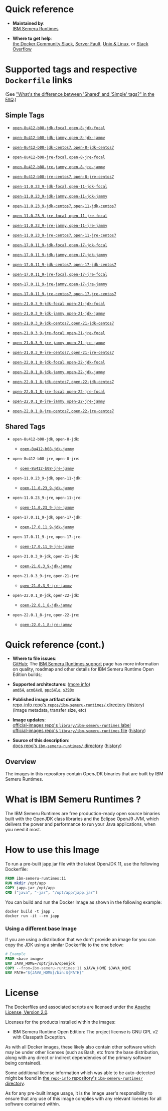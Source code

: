 <!--

********************************************************************************

WARNING:

    DO NOT EDIT "ibm-semeru-runtimes/README.md"

    IT IS AUTO-GENERATED

    (from the other files in "ibm-semeru-runtimes/" combined with a set of templates)

********************************************************************************

-->

# Quick reference

-	**Maintained by**:  
	[IBM Semeru Runtimes](https://github.com/ibmruntimes/semeru-containers)

-	**Where to get help**:  
	[the Docker Community Slack](https://dockr.ly/comm-slack), [Server Fault](https://serverfault.com/help/on-topic), [Unix & Linux](https://unix.stackexchange.com/help/on-topic), or [Stack Overflow](https://stackoverflow.com/help/on-topic)

# Supported tags and respective `Dockerfile` links

(See ["What's the difference between 'Shared' and 'Simple' tags?" in the FAQ](https://github.com/docker-library/faq#whats-the-difference-between-shared-and-simple-tags).)

## Simple Tags

-	[`open-8u412-b08-jdk-focal`, `open-8-jdk-focal`](https://github.com/ibmruntimes/semeru-containers/blob/a3c82d720a98bbdd4cb70f1db22eb27060af2164/8/jdk/ubuntu/focal/Dockerfile.open.releases.full)

-	[`open-8u412-b08-jdk-jammy`, `open-8-jdk-jammy`](https://github.com/ibmruntimes/semeru-containers/blob/a3c82d720a98bbdd4cb70f1db22eb27060af2164/8/jdk/ubuntu/jammy/Dockerfile.open.releases.full)

-	[`open-8u412-b08-jdk-centos7`, `open-8-jdk-centos7`](https://github.com/ibmruntimes/semeru-containers/blob/a3c82d720a98bbdd4cb70f1db22eb27060af2164/8/jdk/centos/Dockerfile.open.releases.full)

-	[`open-8u412-b08-jre-focal`, `open-8-jre-focal`](https://github.com/ibmruntimes/semeru-containers/blob/a3c82d720a98bbdd4cb70f1db22eb27060af2164/8/jre/ubuntu/focal/Dockerfile.open.releases.full)

-	[`open-8u412-b08-jre-jammy`, `open-8-jre-jammy`](https://github.com/ibmruntimes/semeru-containers/blob/a3c82d720a98bbdd4cb70f1db22eb27060af2164/8/jre/ubuntu/jammy/Dockerfile.open.releases.full)

-	[`open-8u412-b08-jre-centos7`, `open-8-jre-centos7`](https://github.com/ibmruntimes/semeru-containers/blob/a3c82d720a98bbdd4cb70f1db22eb27060af2164/8/jre/centos/Dockerfile.open.releases.full)

-	[`open-11.0.23_9-jdk-focal`, `open-11-jdk-focal`](https://github.com/ibmruntimes/semeru-containers/blob/a3c82d720a98bbdd4cb70f1db22eb27060af2164/11/jdk/ubuntu/focal/Dockerfile.open.releases.full)

-	[`open-11.0.23_9-jdk-jammy`, `open-11-jdk-jammy`](https://github.com/ibmruntimes/semeru-containers/blob/a3c82d720a98bbdd4cb70f1db22eb27060af2164/11/jdk/ubuntu/jammy/Dockerfile.open.releases.full)

-	[`open-11.0.23_9-jdk-centos7`, `open-11-jdk-centos7`](https://github.com/ibmruntimes/semeru-containers/blob/a3c82d720a98bbdd4cb70f1db22eb27060af2164/11/jdk/centos/Dockerfile.open.releases.full)

-	[`open-11.0.23_9-jre-focal`, `open-11-jre-focal`](https://github.com/ibmruntimes/semeru-containers/blob/a3c82d720a98bbdd4cb70f1db22eb27060af2164/11/jre/ubuntu/focal/Dockerfile.open.releases.full)

-	[`open-11.0.23_9-jre-jammy`, `open-11-jre-jammy`](https://github.com/ibmruntimes/semeru-containers/blob/a3c82d720a98bbdd4cb70f1db22eb27060af2164/11/jre/ubuntu/jammy/Dockerfile.open.releases.full)

-	[`open-11.0.23_9-jre-centos7`, `open-11-jre-centos7`](https://github.com/ibmruntimes/semeru-containers/blob/a3c82d720a98bbdd4cb70f1db22eb27060af2164/11/jre/centos/Dockerfile.open.releases.full)

-	[`open-17.0.11_9-jdk-focal`, `open-17-jdk-focal`](https://github.com/ibmruntimes/semeru-containers/blob/a3c82d720a98bbdd4cb70f1db22eb27060af2164/17/jdk/ubuntu/focal/Dockerfile.open.releases.full)

-	[`open-17.0.11_9-jdk-jammy`, `open-17-jdk-jammy`](https://github.com/ibmruntimes/semeru-containers/blob/a3c82d720a98bbdd4cb70f1db22eb27060af2164/17/jdk/ubuntu/jammy/Dockerfile.open.releases.full)

-	[`open-17.0.11_9-jdk-centos7`, `open-17-jdk-centos7`](https://github.com/ibmruntimes/semeru-containers/blob/a3c82d720a98bbdd4cb70f1db22eb27060af2164/17/jdk/centos/Dockerfile.open.releases.full)

-	[`open-17.0.11_9-jre-focal`, `open-17-jre-focal`](https://github.com/ibmruntimes/semeru-containers/blob/a3c82d720a98bbdd4cb70f1db22eb27060af2164/17/jre/ubuntu/focal/Dockerfile.open.releases.full)

-	[`open-17.0.11_9-jre-jammy`, `open-17-jre-jammy`](https://github.com/ibmruntimes/semeru-containers/blob/a3c82d720a98bbdd4cb70f1db22eb27060af2164/17/jre/ubuntu/jammy/Dockerfile.open.releases.full)

-	[`open-17.0.11_9-jre-centos7`, `open-17-jre-centos7`](https://github.com/ibmruntimes/semeru-containers/blob/a3c82d720a98bbdd4cb70f1db22eb27060af2164/17/jre/centos/Dockerfile.open.releases.full)

-	[`open-21.0.3_9-jdk-focal`, `open-21-jdk-focal`](https://github.com/ibmruntimes/semeru-containers/blob/a3c82d720a98bbdd4cb70f1db22eb27060af2164/21/jdk/ubuntu/focal/Dockerfile.open.releases.full)

-	[`open-21.0.3_9-jdk-jammy`, `open-21-jdk-jammy`](https://github.com/ibmruntimes/semeru-containers/blob/a3c82d720a98bbdd4cb70f1db22eb27060af2164/21/jdk/ubuntu/jammy/Dockerfile.open.releases.full)

-	[`open-21.0.3_9-jdk-centos7`, `open-21-jdk-centos7`](https://github.com/ibmruntimes/semeru-containers/blob/a3c82d720a98bbdd4cb70f1db22eb27060af2164/21/jdk/centos/Dockerfile.open.releases.full)

-	[`open-21.0.3_9-jre-focal`, `open-21-jre-focal`](https://github.com/ibmruntimes/semeru-containers/blob/a3c82d720a98bbdd4cb70f1db22eb27060af2164/21/jre/ubuntu/focal/Dockerfile.open.releases.full)

-	[`open-21.0.3_9-jre-jammy`, `open-21-jre-jammy`](https://github.com/ibmruntimes/semeru-containers/blob/a3c82d720a98bbdd4cb70f1db22eb27060af2164/21/jre/ubuntu/jammy/Dockerfile.open.releases.full)

-	[`open-21.0.3_9-jre-centos7`, `open-21-jre-centos7`](https://github.com/ibmruntimes/semeru-containers/blob/a3c82d720a98bbdd4cb70f1db22eb27060af2164/21/jre/centos/Dockerfile.open.releases.full)

-	[`open-22.0.1_8-jdk-focal`, `open-22-jdk-focal`](https://github.com/ibmruntimes/semeru-containers/blob/a3c82d720a98bbdd4cb70f1db22eb27060af2164/22/jdk/ubuntu/focal/Dockerfile.open.releases.full)

-	[`open-22.0.1_8-jdk-jammy`, `open-22-jdk-jammy`](https://github.com/ibmruntimes/semeru-containers/blob/a3c82d720a98bbdd4cb70f1db22eb27060af2164/22/jdk/ubuntu/jammy/Dockerfile.open.releases.full)

-	[`open-22.0.1_8-jdk-centos7`, `open-22-jdk-centos7`](https://github.com/ibmruntimes/semeru-containers/blob/a3c82d720a98bbdd4cb70f1db22eb27060af2164/22/jdk/centos/Dockerfile.open.releases.full)

-	[`open-22.0.1_8-jre-focal`, `open-22-jre-focal`](https://github.com/ibmruntimes/semeru-containers/blob/a3c82d720a98bbdd4cb70f1db22eb27060af2164/22/jre/ubuntu/focal/Dockerfile.open.releases.full)

-	[`open-22.0.1_8-jre-jammy`, `open-22-jre-jammy`](https://github.com/ibmruntimes/semeru-containers/blob/a3c82d720a98bbdd4cb70f1db22eb27060af2164/22/jre/ubuntu/jammy/Dockerfile.open.releases.full)

-	[`open-22.0.1_8-jre-centos7`, `open-22-jre-centos7`](https://github.com/ibmruntimes/semeru-containers/blob/a3c82d720a98bbdd4cb70f1db22eb27060af2164/22/jre/centos/Dockerfile.open.releases.full)

## Shared Tags

-	`open-8u412-b08-jdk`, `open-8-jdk`:

	-	[`open-8u412-b08-jdk-jammy`](https://github.com/ibmruntimes/semeru-containers/blob/a3c82d720a98bbdd4cb70f1db22eb27060af2164/8/jdk/ubuntu/jammy/Dockerfile.open.releases.full)

-	`open-8u412-b08-jre`, `open-8-jre`:

	-	[`open-8u412-b08-jre-jammy`](https://github.com/ibmruntimes/semeru-containers/blob/a3c82d720a98bbdd4cb70f1db22eb27060af2164/8/jre/ubuntu/jammy/Dockerfile.open.releases.full)

-	`open-11.0.23_9-jdk`, `open-11-jdk`:

	-	[`open-11.0.23_9-jdk-jammy`](https://github.com/ibmruntimes/semeru-containers/blob/a3c82d720a98bbdd4cb70f1db22eb27060af2164/11/jdk/ubuntu/jammy/Dockerfile.open.releases.full)

-	`open-11.0.23_9-jre`, `open-11-jre`:

	-	[`open-11.0.23_9-jre-jammy`](https://github.com/ibmruntimes/semeru-containers/blob/a3c82d720a98bbdd4cb70f1db22eb27060af2164/11/jre/ubuntu/jammy/Dockerfile.open.releases.full)

-	`open-17.0.11_9-jdk`, `open-17-jdk`:

	-	[`open-17.0.11_9-jdk-jammy`](https://github.com/ibmruntimes/semeru-containers/blob/a3c82d720a98bbdd4cb70f1db22eb27060af2164/17/jdk/ubuntu/jammy/Dockerfile.open.releases.full)

-	`open-17.0.11_9-jre`, `open-17-jre`:

	-	[`open-17.0.11_9-jre-jammy`](https://github.com/ibmruntimes/semeru-containers/blob/a3c82d720a98bbdd4cb70f1db22eb27060af2164/17/jre/ubuntu/jammy/Dockerfile.open.releases.full)

-	`open-21.0.3_9-jdk`, `open-21-jdk`:

	-	[`open-21.0.3_9-jdk-jammy`](https://github.com/ibmruntimes/semeru-containers/blob/a3c82d720a98bbdd4cb70f1db22eb27060af2164/21/jdk/ubuntu/jammy/Dockerfile.open.releases.full)

-	`open-21.0.3_9-jre`, `open-21-jre`:

	-	[`open-21.0.3_9-jre-jammy`](https://github.com/ibmruntimes/semeru-containers/blob/a3c82d720a98bbdd4cb70f1db22eb27060af2164/21/jre/ubuntu/jammy/Dockerfile.open.releases.full)

-	`open-22.0.1_8-jdk`, `open-22-jdk`:

	-	[`open-22.0.1_8-jdk-jammy`](https://github.com/ibmruntimes/semeru-containers/blob/a3c82d720a98bbdd4cb70f1db22eb27060af2164/22/jdk/ubuntu/jammy/Dockerfile.open.releases.full)

-	`open-22.0.1_8-jre`, `open-22-jre`:

	-	[`open-22.0.1_8-jre-jammy`](https://github.com/ibmruntimes/semeru-containers/blob/a3c82d720a98bbdd4cb70f1db22eb27060af2164/22/jre/ubuntu/jammy/Dockerfile.open.releases.full)

# Quick reference (cont.)

-	**Where to file issues**:  
	[GitHub](https://github.com/ibmruntimes/Semeru-Runtimes/issues); The [IBM Semeru Runtimes support](https://ibm.com/semeru-runtimes) page has more information on quality, roadmap and other details for IBM Semeru Runtime Open Edition builds;

-	**Supported architectures**: ([more info](https://github.com/docker-library/official-images#architectures-other-than-amd64))  
	[`amd64`](https://hub.docker.com/r/amd64/ibm-semeru-runtimes/), [`arm64v8`](https://hub.docker.com/r/arm64v8/ibm-semeru-runtimes/), [`ppc64le`](https://hub.docker.com/r/ppc64le/ibm-semeru-runtimes/), [`s390x`](https://hub.docker.com/r/s390x/ibm-semeru-runtimes/)

-	**Published image artifact details**:  
	[repo-info repo's `repos/ibm-semeru-runtimes/` directory](https://github.com/docker-library/repo-info/blob/master/repos/ibm-semeru-runtimes) ([history](https://github.com/docker-library/repo-info/commits/master/repos/ibm-semeru-runtimes))  
	(image metadata, transfer size, etc)

-	**Image updates**:  
	[official-images repo's `library/ibm-semeru-runtimes` label](https://github.com/docker-library/official-images/issues?q=label%3Alibrary%2Fibm-semeru-runtimes)  
	[official-images repo's `library/ibm-semeru-runtimes` file](https://github.com/docker-library/official-images/blob/master/library/ibm-semeru-runtimes) ([history](https://github.com/docker-library/official-images/commits/master/library/ibm-semeru-runtimes))

-	**Source of this description**:  
	[docs repo's `ibm-semeru-runtimes/` directory](https://github.com/docker-library/docs/tree/master/ibm-semeru-runtimes) ([history](https://github.com/docker-library/docs/commits/master/ibm-semeru-runtimes))

## Overview

The images in this repository contain OpenJDK binaries that are built by IBM Semeru Runtimes.

# What is IBM Semeru Runtimes ?

The IBM Semeru Runtimes are free production-ready open source binaries built with the OpenJDK class libraries and the Eclipse OpenJ9 JVM, which delivers the power and performance to run your Java applications, when you need it most.

# How to use this Image

To run a pre-built japp.jar file with the latest OpenJDK 11, use the following Dockerfile:

```dockerfile
FROM ibm-semeru-runtimes:11
RUN mkdir /opt/app
COPY japp.jar /opt/app
CMD ["java", "-jar", "/opt/app/japp.jar"]
```

You can build and run the Docker Image as shown in the following example:

```console
docker build -t japp .
docker run -it --rm japp
```

### Using a different base Image

If you are using a distribution that we don't provide an image for you can copy the JDK using a similar Dockerfile to the one below:

```dockerfile
# Example
FROM <base image>
ENV JAVA_HOME=/opt/java/openjdk
COPY --from=ibm-semeru-runtimes:11 $JAVA_HOME $JAVA_HOME
ENV PATH="${JAVA_HOME}/bin:${PATH}"
```

# License

The Dockerfiles and associated scripts are licensed under the [Apache License, Version 2.0](http://www.apache.org/licenses/LICENSE-2.0.html).

Licenses for the products installed within the images:

-	IBM Semeru Runtime Open Edition: The project license is GNU GPL v2 with Classpath Exception.

As with all Docker images, these likely also contain other software which may be under other licenses (such as Bash, etc from the base distribution, along with any direct or indirect dependencies of the primary software being contained).

Some additional license information which was able to be auto-detected might be found in [the `repo-info` repository's `ibm-semeru-runtimes/` directory](https://github.com/docker-library/repo-info/tree/master/repos/ibm-semeru-runtimes).

As for any pre-built image usage, it is the image user's responsibility to ensure that any use of this image complies with any relevant licenses for all software contained within.
